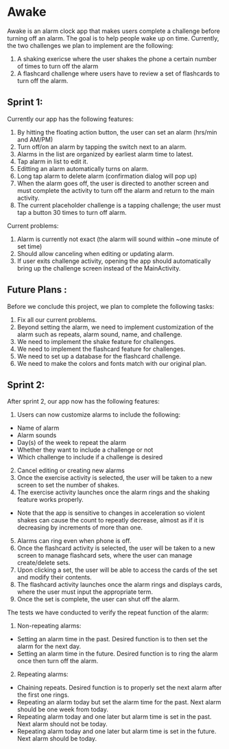 # Awake
Awake is an alarm clock app that makes users complete a challenge before turning off an alarm. The goal is to help people wake up on time. Currently, the two challenges we plan to implement are the following:
1. A shaking exericse where the user shakes the phone a certain number of times to turn off the alarm
2. A flashcard challenge where users have to review a set of flashcards to turn off the alarm.

## Sprint 1:
Currently our app has the following features:
1. By hitting the floating action button, the user can set an alarm (hrs/min and AM/PM)
2. Turn off/on an alarm by tapping the switch next to an alarm.
3. Alarms in the list are organized by earliest alarm time to latest. 
4. Tap alarm in list to edit it. 
5. Editting an alarm automatically turns on alarm.
6. Long tap alarm to delete alarm (confirmation dialog will pop up)
7. When the alarm goes off, the user is directed to another screen and must complete the activity to turn off the alarm and return
   to the main activity.  
8. The current placeholder challenge is a tapping challenge; the user must tap a button 30 times to turn off alarm. 

Current problems:
1. Alarm is currently not exact (the alarm will sound within ~one minute of set time)
2. Should allow canceling when editing or updating alarm.
3. If user exits challenge activity, opening the app should automatically bring up the challenge screen instead of the MainActivity.

## Future Plans :
Before we conclude this project, we plan to complete the following tasks:
1. Fix all our current problems. 
2. Beyond setting the alarm, we need to implement customization of the alarm such as repeats, alarm sound, name, and challenge.
3. We need to implement the shake feature for challenges.
4. We need to implement the flashcard feature for challenges.
5. We need to set up a database for the flashcard challenge. 
6. We need to make the colors and fonts match with our original plan.

## Sprint 2:

After sprint 2, our app now has the following features:
1. Users can now customize alarms to include the following:
* Name of alarm
* Alarm sounds
* Day(s) of the week to repeat the alarm
* Whether they want to include a challenge or not
* Which challenge to include if a challenge is desired
2. Cancel editing or creating new alarms
3. Once the exercise activity is selected, the user will be taken to a new screen to set the number of shakes.
4. The exercise activity launches once the alarm rings and the shaking feature works properly.
* Note that the app is sensitive to changes in acceleration so violent shakes can cause the count to repeatly decrease, almost as if it is decreasing by increments of more than one.
5. Alarms can ring even when phone is off.
6. Once the flashcard activity is selected, the user will be taken to a new screen to manage flashcard sets, where the user can manage create/delete sets.
7. Upon clicking a set, the user will be able to access the cards of the set and modify their contents.
8. The flashcard activity launches once the alarm rings and displays cards, where the user must input the appropriate term. 
9. Once the set is complete, the user can shut off the alarm.

The tests we have conducted to verify the repeat function of the alarm:
1. Non-repeating alarms:
* Setting an alarm time in the past. Desired function is to then set the alarm for the next day.
* Setting an alarm time in the future. Desired function is to ring the alarm once then turn off the alarm.
2. Repeating alarms:
* Chaining repeats. Desired function is to properly set the next alarm after the first one rings.
* Repeating an alarm today but set the alarm time for the past. Next alarm should be one week from today.
* Repeating alarm today and one later but alarm time is set in the past. Next alarm should not be today.
* Repeating alarm today and one later but alarm time is set in the future. Next alarm should be today.


